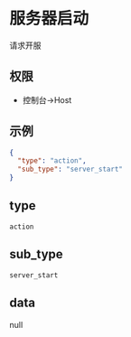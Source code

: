 # 服务器启动

请求开服

## 权限

- 控制台->Host

## 示例

```json
{
  "type": "action",
  "sub_type": "server_start"
}
```

## type

`action`

## sub_type

`server_start`

## data

null
